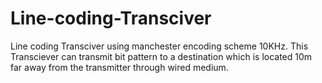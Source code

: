 # Line-coding-Transciver
Line coding Transciver using manchester encoding scheme
10KHz. This Transciever can transmit bit pattern to a destination which is located 10m far away from the transmitter through wired medium.
